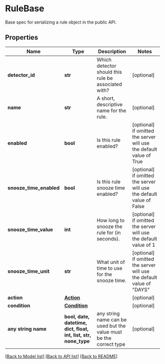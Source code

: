 # RuleBase

Base spec for serializing a rule object in the public API.

## Properties
Name | Type | Description | Notes
------------ | ------------- | ------------- | -------------
**detector_id** | **str** | Which detector should this rule be associated with? | [optional] 
**name** | **str** | A short, descriptive name for the rule. | [optional] 
**enabled** | **bool** | Is this rule enabled? | [optional]  if omitted the server will use the default value of True
**snooze_time_enabled** | **bool** | Is this rule snooze time enabled? | [optional]  if omitted the server will use the default value of False
**snooze_time_value** | **int** | How long to snooze the rule for (in seconds). | [optional]  if omitted the server will use the default value of 1
**snooze_time_unit** | **str** | What unit of time to use for the snooze time. | [optional]  if omitted the server will use the default value of "DAYS"
**action** | [**Action**](Action.md) |  | [optional] 
**condition** | [**Condition**](Condition.md) |  | [optional] 
**any string name** | **bool, date, datetime, dict, float, int, list, str, none_type** | any string name can be used but the value must be the correct type | [optional]

[[Back to Model list]](../README.md#documentation-for-models) [[Back to API list]](../README.md#documentation-for-api-endpoints) [[Back to README]](../README.md)


